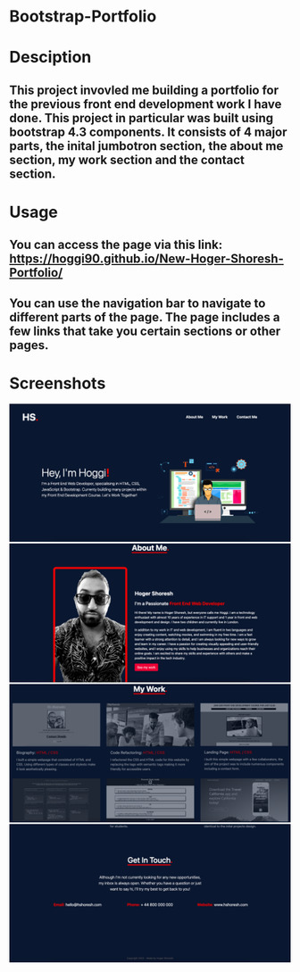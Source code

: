 # Bootstrap-Portfolio

# Desciption

## This project invovled me building a portfolio for the previous front end development work I have done. This project in particular was built using bootstrap 4.3 components. It consists of 4 major parts, the inital jumbotron section, the about me section, my work section and the contact section. 

# Usage

## You can access the page via this link: https://hoggi90.github.io/New-Hoger-Shoresh-Portfolio/ 

## You can use the navigation bar to navigate to different parts of the page. The page includes a few links that take you certain sections or other pages.

# Screenshots

![Screenshot](./assets/images/heropage.png)
![Screenshot](./assets/images/aboutpage.png)
![Screenshot](./assets/images/workpage.png)
![Screenshot](./assets/images/contact.png)
